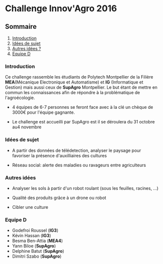 Challenge Innov'Agro 2016
===

## Sommaire
1. [Introduction](#introduction)
2. [Idées de sujet](#idées-de-sujet)
3. [Autres idées ?](#autres-idées)
4. [Equipe D](#equipe-d)

### Introduction

Ce challenge rassemble les étudiants de Polytech Montpellier de la Filière **MEA**(Mécanique Electronique et Automatisme) et **IG** (Informatique et Gestion) mais aussi  ceux de **SupAgro** Montpellier.
Le but étant de mettre en commun les connaissances afin de répondre à la problématique de l'agroécologie.

* 4 équipes de 6-7 personnes se feront face avec à la clé un chèque de 3000€ pour l'équipe gagnante.

* Le challenge est accueilli par SupAgro est il se déroulera du 31 octobre au4 novembre

### Idées de sujet

* A partir des données de télédetection, analyser le paysage pour favoriser la présence d'auxilliaires des cultures

* Réseau social: alerte des maladies ou ravageurs entre agriculteurs

### Autres idées

* Analyser les sols à partir d'un robot roulant (sous les feuilles, racines, ...)

* Qualité des produits grâce à un drone ou robot

* Cibler une culture

### Equipe D

* Godefroi Roussel (**IG3**)
* Kévin Hassan (**IG3**)
* Besma Ben-Attia (**MEA4**)
* Yann Biloe (**SupAgro**)
* Delphine Batut (**SupAgro**)
* Dimitri Szabo (**SupAgro**)
